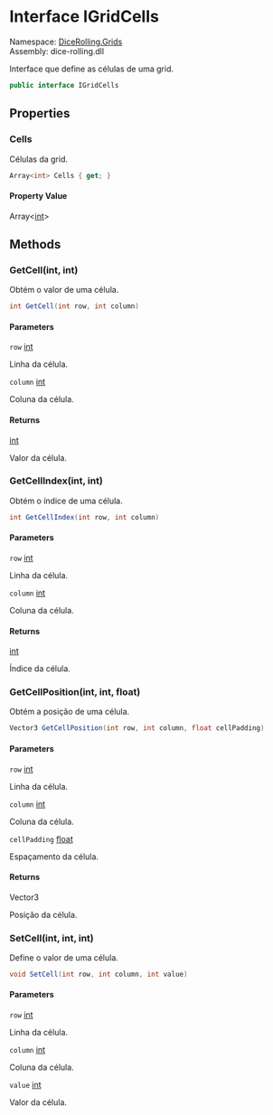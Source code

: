 # <a id="DiceRolling_Grids_IGridCells"></a> Interface IGridCells

Namespace: [DiceRolling.Grids](DiceRolling.Grids.md)  
Assembly: dice\-rolling.dll  

Interface que define as células de uma grid.

```csharp
public interface IGridCells
```

## Properties

### <a id="DiceRolling_Grids_IGridCells_Cells"></a> Cells

Células da grid.

```csharp
Array<int> Cells { get; }
```

#### Property Value

 Array<[int](https://learn.microsoft.com/dotnet/api/system.int32)\>

## Methods

### <a id="DiceRolling_Grids_IGridCells_GetCell_System_Int32_System_Int32_"></a> GetCell\(int, int\)

Obtém o valor de uma célula.

```csharp
int GetCell(int row, int column)
```

#### Parameters

`row` [int](https://learn.microsoft.com/dotnet/api/system.int32)

Linha da célula.

`column` [int](https://learn.microsoft.com/dotnet/api/system.int32)

Coluna da célula.

#### Returns

 [int](https://learn.microsoft.com/dotnet/api/system.int32)

Valor da célula.

### <a id="DiceRolling_Grids_IGridCells_GetCellIndex_System_Int32_System_Int32_"></a> GetCellIndex\(int, int\)

Obtém o índice de uma célula.

```csharp
int GetCellIndex(int row, int column)
```

#### Parameters

`row` [int](https://learn.microsoft.com/dotnet/api/system.int32)

Linha da célula.

`column` [int](https://learn.microsoft.com/dotnet/api/system.int32)

Coluna da célula.

#### Returns

 [int](https://learn.microsoft.com/dotnet/api/system.int32)

Índice da célula.

### <a id="DiceRolling_Grids_IGridCells_GetCellPosition_System_Int32_System_Int32_System_Single_"></a> GetCellPosition\(int, int, float\)

Obtém a posição de uma célula.

```csharp
Vector3 GetCellPosition(int row, int column, float cellPadding)
```

#### Parameters

`row` [int](https://learn.microsoft.com/dotnet/api/system.int32)

Linha da célula.

`column` [int](https://learn.microsoft.com/dotnet/api/system.int32)

Coluna da célula.

`cellPadding` [float](https://learn.microsoft.com/dotnet/api/system.single)

Espaçamento da célula.

#### Returns

 Vector3

Posição da célula.

### <a id="DiceRolling_Grids_IGridCells_SetCell_System_Int32_System_Int32_System_Int32_"></a> SetCell\(int, int, int\)

Define o valor de uma célula.

```csharp
void SetCell(int row, int column, int value)
```

#### Parameters

`row` [int](https://learn.microsoft.com/dotnet/api/system.int32)

Linha da célula.

`column` [int](https://learn.microsoft.com/dotnet/api/system.int32)

Coluna da célula.

`value` [int](https://learn.microsoft.com/dotnet/api/system.int32)

Valor da célula.

